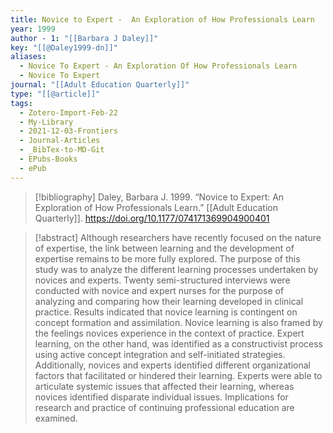 ```yaml
---
title: Novice to Expert -  An Exploration of How Professionals Learn
year: 1999
author - 1: "[[Barbara J Daley]]"
key: "[[@Daley1999-dn]]"
aliases:
  - Novice To Expert - An Exploration Of How Professionals Learn
  - Novice To Expert
journal: "[[Adult Education Quarterly]]"
type: "[[@article]]"
tags:
  - Zotero-Import-Feb-22
  - My-Library
  - 2021-12-03-Frontiers
  - Journal-Articles
  - _BibTex-to-MD-Git
  - EPubs-Books
  - ePub
---
```


> [!bibliography]
> Daley, Barbara J. 1999. “Novice to Expert: An Exploration of How Professionals Learn.” [[Adult Education Quarterly]]. https://doi.org/10.1177/074171369904900401

> [!abstract]
> Although researchers have recently focused on the nature of expertise, the link between learning and the development of expertise remains to be more fully explored. The purpose of this study was to analyze the different learning processes undertaken by novices and experts. Twenty semi-structured interviews were conducted with novice and expert nurses for the purpose of analyzing and comparing how their learning developed in clinical practice. Results indicated that novice learning is contingent on concept formation and assimilation. Novice learning is also framed by the feelings novices experience in the context of practice. Expert learning, on the other hand, was identified as a constructivist process using active concept integration and self-initiated strategies. Additionally, novices and experts identified different organizational factors that facilitated or hindered their learning. Experts were able to articulate systemic issues that affected their learning, whereas novices identified disparate individual issues. Implications for research and practice of continuing professional education are examined.